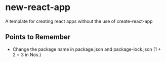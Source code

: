 # new-react-app
A template for creating react apps without the use of create-react-app

## Points to Remember
- Change the package name in package.json and package-lock.json (1 + 2 = 3 in Nos.)

